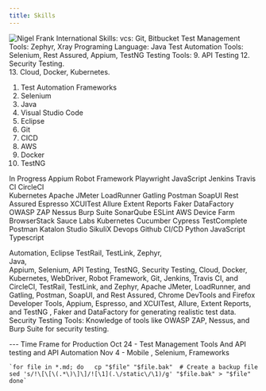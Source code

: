 ```yaml
---
title: Skills
---
```


![Nigel Frank International](https://www.linkedin.com/company/nigel-frank-international/)
Skills:
vcs: Git, Bitbucket
Test Management Tools: Zephyr, Xray
Programing Language: Java
Test Automation Tools: Selenium, Rest Assured, Appium, TestNG
Testing Tools: 
9. API Testing 
12. Security Testing.  
13. Cloud, Docker, Kubernetes.

1. Test Automation Frameworks
2. Selenium
3. Java
4. Visual Studio Code 
5. Eclipse
6. Git
7. CICD
8. AWS
9. Docker
10. TestNG 

In Progress
Appium
Robot Framework 
Playwright 
JavaScript
Jenkins 
Travis CI 
CircleCI  
Kubernetes
Apache JMeter 
LoadRunner 
Gatling 
Postman 
SoapUI 
Rest Assured 
Espresso 
XCUITest
Allure 
Extent Reports 
Faker 
DataFactory 
OWASP ZAP 
Nessus 
Burp Suite
SonarQube 
ESLint 
AWS Device Farm 
BrowserStack 
Sauce Labs
Kubernetes
Cucumber 
Cypress 
TestComplete 
Postman 
Katalon Studio 
SikuliX
Devops 
Github 
CI/CD 
Python 
JavaScript 
Typescript

Automation, 
Eclipse
TestRail, 
TestLink, 
Zephyr,  
Java,  
Appium, 
Selenium, 
API Testing, 
TestNG, 
Security Testing, 
Cloud, 
Docker, Kubernetes,
WebDriver,
Robot Framework,
Git,
Jenkins, Travis CI, and CircleCI,
TestRail, TestLink, and Zephyr,
Apache JMeter, LoadRunner, and Gatling,
Postman, SoapUI, and Rest Assured,
Chrome DevTools and Firefox Developer Tools,
Appium, Espresso, and XCUITest,
Allure, Extent Reports, and TestNG ,
Faker and DataFactory for generating realistic test data.
 Security Testing Tools: Knowledge of tools like OWASP ZAP, Nessus, and Burp Suite for security testing.

--- Time Frame for Production
Oct 24  - Test Management Tools And API testing and API Automation
Nov 4 - Mobile , Selenium, Frameworks


```script
`for file in *.md; do   cp "$file" "$file.bak"  # Create a backup file   sed 's/!\[\[\(.*\)\]\]/![\1](.\/static\/\1)/g' "$file.bak" > "$file" done`
```